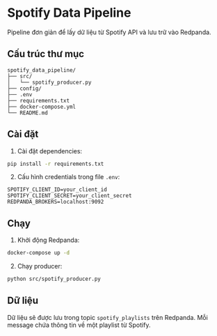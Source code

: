 # Spotify Data Pipeline

Pipeline đơn giản để lấy dữ liệu từ Spotify API và lưu trữ vào Redpanda.

## Cấu trúc thư mục

```
spotify_data_pipeline/
├── src/
│   └── spotify_producer.py
├── config/
├── .env
├── requirements.txt
├── docker-compose.yml
└── README.md
```

## Cài đặt

1. Cài đặt dependencies:
```bash
pip install -r requirements.txt
```

2. Cấu hình credentials trong file `.env`:
```
SPOTIFY_CLIENT_ID=your_client_id
SPOTIFY_CLIENT_SECRET=your_client_secret
REDPANDA_BROKERS=localhost:9092
```

## Chạy

1. Khởi động Redpanda:
```bash
docker-compose up -d
```

2. Chạy producer:
```bash
python src/spotify_producer.py
```

## Dữ liệu

Dữ liệu sẽ được lưu trong topic `spotify_playlists` trên Redpanda. Mỗi message chứa thông tin về một playlist từ Spotify.

